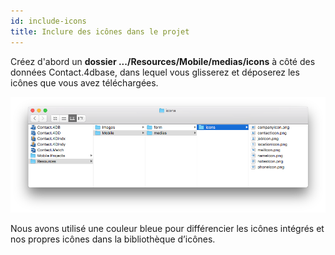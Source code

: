 ```yaml
---
id: include-icons
title: Inclure des icônes dans le projet
---
```

Créez d'abord un **dossier .../Resources/Mobile/medias/icons** à côté des données Contact.4dbase, dans lequel vous glisserez et déposerez les icônes que vous avez téléchargées.

![Mobile folder custom icons](assets/custom-icons/mobile-folder-custom-icons.png)

Nous avons utilisé une couleur bleue pour différencier les icônes intégrés et nos propres icônes dans la bibliothèque d’icônes.